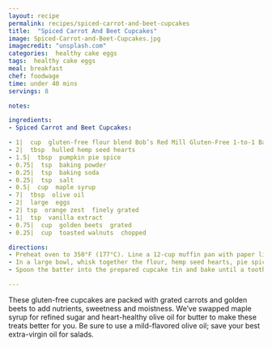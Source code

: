 ```yaml
---
layout: recipe
permalink: recipes/spiced-carrot-and-beet-cupcakes
title:  "Spiced Carrot And Beet Cupcakes"
image: Spiced-Carrot-and-Beet-Cupcakes.jpg
imagecredit: "unsplash.com"
categories:  healthy cake eggs
tags:  healthy cake eggs
meal: breakfast
chef: foodwage
time: under 40 mins
servings: 8

notes:

ingredients:
- Spiced Carrot and Beet Cupcakes:

- 1|  cup  gluten-free flour blend Bob’s Red Mill Gluten-Free 1-to-1 Baking Flour
- 2|  tbsp  hulled hemp seed hearts
- 1.5|  tbsp  pumpkin pie spice
- 0.75|  tsp  baking powder
- 0.25|  tsp  baking soda
- 0.25|  tsp  salt
- 0.5|  cup  maple syrup
- 7|  tbsp  olive oil
- 2|  large  eggs
- 2| tsp  orange zest  finely grated
- 1|  tsp  vanilla extract
- 0.75|  cup  golden beets  grated
- 0.25|  cup  toasted walnuts  chopped

directions:
- Preheat oven to 350°F (177°C). Line a 12-cup muffin pan with paper liners or coat with cooking spray.
- In a large bowl, whisk together the flour, hemp seed hearts, pie spice, baking powder, baking soda and salt. In a medium bowl, whisk together the maple syrup, oil, eggs, orange zest and vanilla. Add the wet ingredients to the dry ingredients and gently stir with a rubber spatula until most of the flour is absorbed. Fold in the grated carrots, beets and nuts; do not overmix.
- Spoon the batter into the prepared cupcake tin and bake until a toothpick inserted in the center of a cupcake comes out clean, about 25 minutes. Let cupcakes cool in the baking tin for 10 minutes. Remove cupcakes from pan and cool on a wire rack. Store in an airtight container in the refrigerator for up to 1 week

---
```


These gluten-free cupcakes are packed with grated carrots and golden beets to add nutrients, sweetness and moistness. We’ve swapped maple syrup for refined sugar and heart-healthy olive oil for butter to make these treats better for you. Be sure to use a mild-flavored olive oil; save your best extra-virgin oil for salads.